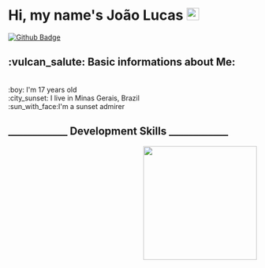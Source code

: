# Hi, my name's João Lucas <img src="https://media.giphy.com/media/hvRJCLFzcasrR4ia7z/giphy.gif" width="25px">
[![Github Badge](https://img.shields.io/badge/-Github-000?style=flat-square&logo=Github&logoColor=white&link=https://github.com/jolucas245)](https://github.com/jolucas245)

<h2>:vulcan_salute: Basic informations about Me:</h2> </br>
:boy: I'm 17 years old </br>
:city_sunset: I live in Minas Gerais, Brazil </br>
:sun_with_face:I'm a sunset admirer

<h2>____________ Development Skills ____________</h2> <img src="https://user-images.githubusercontent.com/65248543/123959845-01435600-d985-11eb-9bb1-034e2ed018ee.gif" align="right" width="230">
